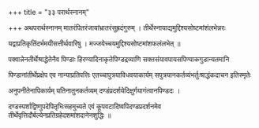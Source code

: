+++
title = "३३ परार्थस्नानम्"

+++
अथपरार्थस्नानम् मातरंपितरंजायांभ्रातरंसुह्रदंगुरुम् । तीर्थेस्नायाद्यमुद्दिश्यसोष्टमांशंलभेन्नरः

यद्वाप्रतिकृतिंदर्भमयीसत्तीर्थवारिषु । मज्जयेच्चयमुद्दिश्यसोष्टमांशफलंलभेत् ॥

पक्वान्नेनतीर्थेश्राद्धेतेनैव पिण्डाः हिरण्यादिनाकृतेपिण्डद्रव्याणि सक्तसंयावपायसपिण्याकगुडान्यतमानि

पिण्डानांतीर्थेप्रक्षेप एव नान्याप्रतिपत्तिः एतच्चापुत्रयाविधवयाकार्यम् सपुत्रयानकर्तव्यंभर्तुःश्राद्धंकदाचन इतिस्मृतेः

अनुपनीतेनापिकार्यम् यतिनातुनकर्तव्यम् दण्डंप्रदर्शयेदिक्षुर्गयागंत्वानपिण्डदः ।

दण्डस्पर्शाद्विष्णुपदेपितृभिःसहमुच्यते एवं कूपवटादिष्वपिदण्डप्रदर्शनमेव तीर्थेवृत्तिदौर्बल्येनप्रतिग्रहेदशमांशदानेनशुद्धिः ॥
